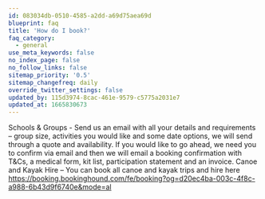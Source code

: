 ```yaml
---
id: 083034db-0510-4585-a2dd-a69d75aea69d
blueprint: faq
title: 'How do I book?'
faq_category:
  - general
use_meta_keywords: false
no_index_page: false
no_follow_links: false
sitemap_priority: '0.5'
sitemap_changefreq: daily
override_twitter_settings: false
updated_by: 115d3974-8cac-461e-9579-c5775a2031e7
updated_at: 1665830673
---
```

Schools & Groups - Send us an email with all your details and requirements – group size, activities you would like and some date options, we will send through a quote and availability.  If you would like to go ahead, we need you to confirm via email and then we will email a booking confirmation with T&Cs, a medical form, kit list, participation statement and an invoice.
Canoe and Kayak Hire – You can book all canoe and kayak trips and hire here https://booking.bookinghound.com/fe/booking?og=d20ec4ba-003c-4f8c-a988-6b43d9f6740e&mode=al